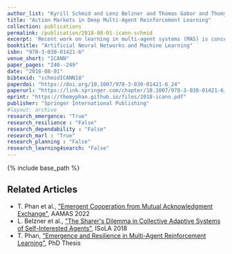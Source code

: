 ```yaml
---
author_list: "Kyrill Schmid and Lenz Belzner and Thomas Gabor and Thomy Phan"
title: "Action Markets in Deep Multi-Agent Reinforcement Learning"
collection: publications
permalink: /publication/2018-08-01-icann-schmid
excerpt: 'Recent work on learning in multi-agent systems (MAS) is concerned with the ability of self-interested agents to learn cooperative behavior. In many settings such as resource allocation tasks the lack of cooperative behavior can be seen as a consequence of wrong incentives. I.e., when agents can not freely exchange their resources then greediness is not uncooperative but only a consequence of reward maximization. In this work, we show how the introduction of markets helps to reduce the negative effects of individual reward maximization. To study the emergence of trading behavior in MAS we use Deep Reinforcement Learning (RL) where agents are self-interested, independent learners represented through Deep Q-Networks (DQNs). Specifically, we propose Action Traders, referring to agents that can trade their atomic actions in exchange for environmental reward. For empirical evaluation we implemented action trading in the Coin Game -- and find that trading significantly increases social efficiency in terms of overall reward compared to agents without action trading.'
booktitle: "Artificial Neural Networks and Machine Learning"
isbn: "978-3-030-01421-6"
venue_short: "ICANN"
paper_pages: "240--249"
date: "2018-08-01"
bibtexid: "schmidICANN18"
paperdoi: "https://doi.org/10.1007/978-3-030-01421-6_24"
paperurl: "https://link.springer.com/chapter/10.1007/978-3-030-01421-6_24"
eprint: "https://thomyphan.github.io/files/2018-icann.pdf"
publisher: "Springer International Publishing"
#layout: archive
research_emergence: "True"
research_resilience : "False"
research_dependability : "False"
research_marl : "True"
research_planning : "False"
research_learning4search: "False"
---
```


{% include base_path %}

## Related Articles
- T. Phan et al., ["Emergent Cooperation from Mutual Acknowledgment Exchange"](https://thomyphan.github.io/publication/2022-05-01-aamas-phan), AAMAS 2022
- L. Belzner et al., ["The Sharer's Dilemma in Collective Adaptive Systems of Self-Interested Agents"](https://thomyphan.github.io/publication/2018-11-01-isola-belzner), ISoLA 2018
- T. Phan, ["Emergence and Resilience in Multi-Agent Reinforcement Learning"](https://thomyphan.github.io/publication/2023-06-26-phd-thesis-phan), PhD Thesis